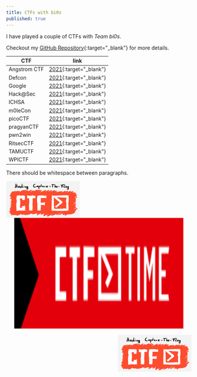 ```yaml
---
title: CTFs with bi0s
published: true
---
```

I have played a couple of CTFs with *Team bi0s*.

 Checkout my [GitHub Repository](https://github.com/RanitPradhan/bi0s/tree/master/CTFs){:target="_blank"} for more details.

| CTF           | link                                                         |
|---------------|--------------------------------------------------------------|
| Angstrom CTF  | [2021](https://github.com/RanitPradhan/bi0s/tree/master/CTFs/documents/AngstromCTF){:target="_blank"}|
| Defcon        | [2021](https://github.com/RanitPradhan/bi0s/tree/master/CTFs/documents/Defcon){:target="_blank"}|
| Google        | [2021](https://github.com/RanitPradhan/bi0s/tree/master/CTFs/documents/Google){:target="_blank"}|
| Hack@Sec      | [2021](https://github.com/RanitPradhan/bi0s/tree/master/CTFs/documents/Hack@Sec_21){:target="_blank"}|
| ICHSA         | [2021](https://github.com/RanitPradhan/bi0s/tree/master/CTFs/documents/ICHSA){:target="_blank"}|
| m0leCon       | [2021](https://github.com/RanitPradhan/bi0s/tree/master/CTFs/documents/m0leCon){:target="_blank"}|
| picoCTF       | [2021](https://github.com/RanitPradhan/bi0s/tree/master/CTFs/documents/picoCTF){:target="_blank"}|
| pragyanCTF    | [2021](https://github.com/RanitPradhan/bi0s/tree/master/CTFs/documents/pragyanCTF){:target="_blank"}|
| pwn2win       | [2021](https://github.com/RanitPradhan/bi0s/tree/master/CTFs/documents/pwn2win){:target="_blank"}|
| RitsecCTF     | [2021](https://github.com/RanitPradhan/bi0s/tree/master/CTFs/documents/RitsecCTF){:target="_blank"}|
| TAMUCTF       | [2021](https://github.com/RanitPradhan/bi0s/tree/master/CTFs/documents/TAMUCTF){:target="_blank"}|
| WPICTF        | [2021](https://github.com/RanitPradhan/bi0s/tree/master/CTFs/documents/WPICTF){:target="_blank"}|

There should be whitespace between paragraphs.

<img align="left" width="200" height="100" src="https://raw.githubusercontent.com/RanitPradhan/blog/master/Images/CTF-1.png">
<p align="center">
  <img width="460" height="300" src="https://raw.githubusercontent.com/RanitPradhan/blog/master/Images/CTF-Time.png">
</p>
<img align="right" width="200" height="100" src="https://raw.githubusercontent.com/RanitPradhan/blog/master/Images/CTF-1.png">

